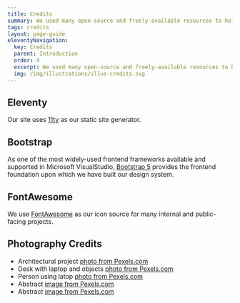 ```yaml
---
title: Credits
summary: We used many open-source and freely-available resources to help us deliver this quickly and reliably. 
tags: credits
layout: page-guide
eleventyNavigation:
  key: Credits
  parent: Introduction
  order: 4
  excerpt: We used many open-source and freely-available resources to help us deliver this quickly and reliably.
  img: /img/illustrations/illus-credits.svg
---
```


## Eleventy
Our site uses <a href="https://www.11ty.dev/" target="_blank">11ty</a> as our static site generator.  

## Bootstrap
As one of the most widely-used frontend frameworks available and supported in Microsoft VisualStudio, <a href="{% include 'links/bootstrap.njk' %}" target="_blank">Bootstrap 5</a> provides the frontend foundation upon which we have built our design system.

## FontAwesome
We use <a href="https://fontawesome.com/v5/search?m=free&s=solid" target="_blank">FontAwesome</a> as our icon source for many internal and public-facing projects.

## Photography Credits

- Architectural project <a href="https://www.pexels.com/photo/architecture-blocks-blue-sky-bridge-275030/" target="_blank">photo from Pexels.com</a>
- Desk with laptop and objects <a href="https://www.pexels.com/photo/macbook-pro-on-brown-wooden-table-2312369/" target="_blank">photo from Pexels.com</a>
- Person using latop <a href="https://www.pexels.com/photo/person-in-white-long-sleeve-shirt-using-macbook-pro-5077047/" target="_blank">photo from Pexels.com</a>
- Abstract <a href="https://www.pexels.com/photo/abstract-painting-2156881/" target="_blank">image from Pexels.com</a>
- Abstract <a href="https://www.pexels.com/photo/close-up-photo-of-blue-liquid-2317711/" target="_blank">image from Pexels.com</a>
